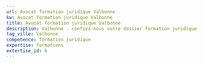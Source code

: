 ```yaml
---
url: Avocat formation juridique Valbonne
kw: Avocat formation juridique Valbonne
title: Avocat formation juridique Valbonne
description: Valbonne - confiez-nous votre dossier formation juridique
tag_ville: Valbonne
competence: formation juridique
expertise: formations
extertise_id: 6
---
```

